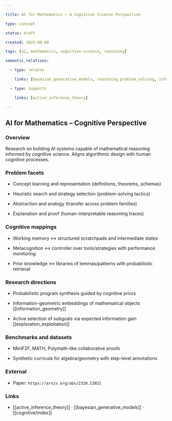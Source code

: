 ```yaml
---

title: AI for Mathematics – A Cognitive Science Perspective

type: concept

status: draft

created: 2025-08-08

tags: [ai, mathematics, cognitive-science, reasoning]

semantic_relations:

  - type: relates

    links: [bayesian_generative_models, reasoning_problem_solving, information_geometry]

  - type: supports

    links: [active_inference_theory]

---
```


## AI for Mathematics – Cognitive Perspective

### Overview

Research on building AI systems capable of mathematical reasoning informed by cognitive science. Aligns algorithmic design with human cognitive processes.

### Problem facets

- Concept learning and representation (definitions, theorems, schemas)

- Heuristic search and strategy selection (problem-solving tactics)

- Abstraction and analogy (transfer across problem families)

- Explanation and proof (human-interpretable reasoning traces)

### Cognitive mappings

- Working memory ↔ structured scratchpads and intermediate states

- Metacognition ↔ controller over tools/strategies with performance monitoring

- Prior knowledge ↔ libraries of lemmas/patterns with probabilistic retrieval

### Research directions

- Probabilistic program synthesis guided by cognitive priors

- Information-geometric embeddings of mathematical objects [[information_geometry]]

- Active selection of subgoals via expected information gain [[exploration_exploitation]]

### Benchmarks and datasets

- MiniF2F, MATH, Polymath-like collaborative proofs

- Synthetic curricula for algebra/geometry with step-level annotations

### External

- Paper: `https://arxiv.org/abs/2310.13021`

### Links

- [[active_inference_theory]] · [[bayesian_generative_models]] · [[cognitive/index]]

